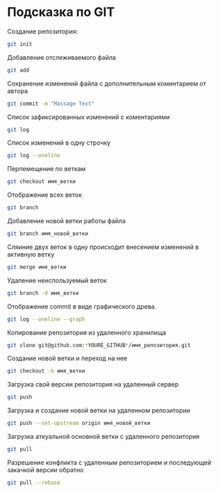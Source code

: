 # Подсказка по GIT

Создание репозитория:
```sh
git init
```

Добавление отслеживаемого файла
```sh
git add
```

Сохранение изменений файла с дополнительным коминтарием от автора
```sh
git commit -m "Massage Text"
```

Список зафиксированных изменений с коментариями
```sh
git log
```

Список изменений в одну строчку
```sh
git log --oneline
```

Перпемещение по веткам
```sh
git checkout имя_ветки
```

Отображение всех веток
```sh
git branch
```

Добавление новой ветки работы файла
```sh
git branch имя_новой_ветки
```

Сляиние двух веток в одну происходит внесением изменений в активную ветку
```sh
git merge имя_ветки
```

Удаление неиспользуемый веток
```sh
git branch -d имя_ветки
```

Отображение commit в виде графического древа.
```sh
git log --oneline --graph
```

Копирование репозитория из удаленного хранилища
```sh
git clone git@github.com:*YOURE_GITHUB*/имя_репозитория.git
```

Создание новой ветки и переход на нее
```sh
git checkout -b имя_ветки
```

Загрузка свой версии репозитория на удаленный сервер
```sh
git push
```

Загрузка и создание новой ветки на удаленном репозитории
```sh
git push --set-upstream origin имя_новой_ветки
```

Загрузка аткуальной основной ветки с удаленного репозитория
```sh
git pull
```

Разрешение конфликта с удаленным репозиторием и последующей закачкой версии обратно
```sh
git pull --rebase
```